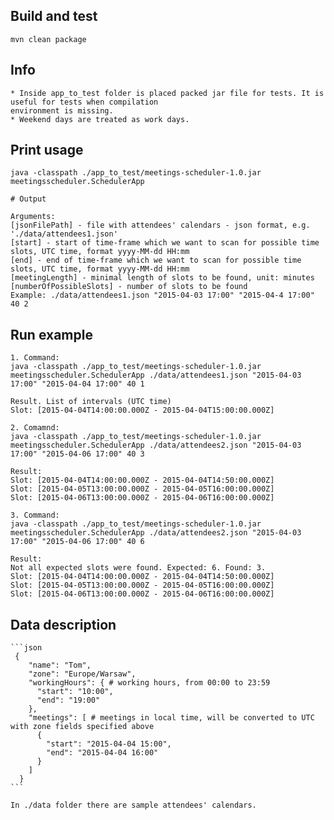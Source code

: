 ## Build and test
    mvn clean package
    
## Info
    * Inside app_to_test folder is placed packed jar file for tests. It is useful for tests when compilation
    environment is missing.
    * Weekend days are treated as work days.
    
## Print usage
    java -classpath ./app_to_test/meetings-scheduler-1.0.jar meetingsscheduler.SchedulerApp
    
    # Output
    
    Arguments:
    [jsonFilePath] - file with attendees' calendars - json format, e.g. './data/attendees1.json'
    [start] - start of time-frame which we want to scan for possible time slots, UTC time, format yyyy-MM-dd HH:mm
    [end] - end of time-frame which we want to scan for possible time slots, UTC time, format yyyy-MM-dd HH:mm
    [meetingLength] - minimal length of slots to be found, unit: minutes
    [numberOfPossibleSlots] - number of slots to be found
    Example: ./data/attendees1.json "2015-04-03 17:00" "2015-04-4 17:00" 40 2
    
## Run example

    1. Command:
    java -classpath ./app_to_test/meetings-scheduler-1.0.jar meetingsscheduler.SchedulerApp ./data/attendees1.json "2015-04-03 17:00" "2015-04-04 17:00" 40 1
    
    Result. List of intervals (UTC time)
    Slot: [2015-04-04T14:00:00.000Z - 2015-04-04T15:00:00.000Z]
    
    2. Comamnd:
    java -classpath ./app_to_test/meetings-scheduler-1.0.jar meetingsscheduler.SchedulerApp ./data/attendees2.json "2015-04-03 17:00" "2015-04-06 17:00" 40 3
    
    Result:
    Slot: [2015-04-04T14:00:00.000Z - 2015-04-04T14:50:00.000Z]
    Slot: [2015-04-05T13:00:00.000Z - 2015-04-05T16:00:00.000Z]
    Slot: [2015-04-06T13:00:00.000Z - 2015-04-06T16:00:00.000Z]
    
    3. Command:
    java -classpath ./app_to_test/meetings-scheduler-1.0.jar meetingsscheduler.SchedulerApp ./data/attendees2.json "2015-04-03 17:00" "2015-04-06 17:00" 40 6
    
    Result:
    Not all expected slots were found. Expected: 6. Found: 3.
    Slot: [2015-04-04T14:00:00.000Z - 2015-04-04T14:50:00.000Z]
    Slot: [2015-04-05T13:00:00.000Z - 2015-04-05T16:00:00.000Z]
    Slot: [2015-04-06T13:00:00.000Z - 2015-04-06T16:00:00.000Z]

    
    
## Data description
 
    ```json
     {
        "name": "Tom",
        "zone": "Europe/Warsaw",
        "workingHours": { # working hours, from 00:00 to 23:59
          "start": "10:00",
          "end": "19:00"
        },
        "meetings": [ # meetings in local time, will be converted to UTC with zone fields specified above
          {
            "start": "2015-04-04 15:00",
            "end": "2015-04-04 16:00"
          }
        ]
      }
    ```
    
    In ./data folder there are sample attendees' calendars.
    